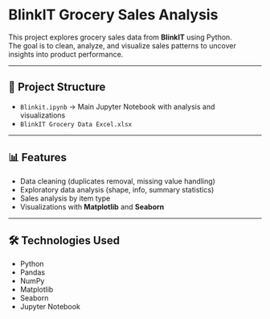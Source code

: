 # BlinkIT Grocery Sales Analysis

This project explores grocery sales data from **BlinkIT** using Python.  
The goal is to clean, analyze, and visualize sales patterns to uncover insights into product performance.

---

## 📂 Project Structure
- `Blinkit.ipynb` → Main Jupyter Notebook with analysis and visualizations  
- `BlinkIT Grocery Data Excel.xlsx` 

---

## 📊 Features
- Data cleaning (duplicates removal, missing value handling)  
- Exploratory data analysis (shape, info, summary statistics)  
- Sales analysis by item type  
- Visualizations with **Matplotlib** and **Seaborn**  

---

## 🛠️ Technologies Used
- Python  
- Pandas  
- NumPy  
- Matplotlib  
- Seaborn  
- Jupyter Notebook 
